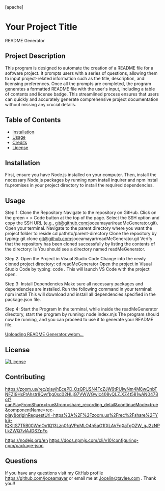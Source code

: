 [apache]
# Your Project Title 
README Generator 

## Project Description

This program is designed to automate the creation of a README file for a software project. It prompts users with a series of questions, allowing them to input project-related information such as the title, description, and licensing preferences. Once all the prompts are completed, the program generates a formatted README file with the user's input, including a table of contents and license badge. This streamlined process ensures that users can quickly and accurately generate comprehensive project documentation without missing any crucial details.

 ## Table of Contents
 - [Installation](#installation)
 - [Usage](#usage)
 - [Credits](#credits)
 - [License](#license)

## Installation 
First, ensure you have Node.js installed on your computer. Then, install the necessary Node.js packages by running npm install inquirer and npm install fs.promises in your project directory to install the required dependencies.

## Usage

Step 1: Clone the Repository
Navigate to the repository on GitHub.
Click on the green < > Code button at the top of the page.
Select the SSH option and copy the SSH URL (e.g., git@github.com:joceamayar/readMeGenerator.git).
Open your terminal.
Navigate to the parent directory where you want the project folder to reside
cd path/to/parent-directory
Clone the repository by typing: git clone git@github.com:joceamayar/readMeGenerator.git
Verify that the repository has been cloned successfully by listing the contents of the directory: ls
You should see a directory named readMeGenerator.

Step 2: Open the Project in Visual Studio Code
Change into the newly cloned project directory: cd readMeGenerator
Open the project in Visual Studio Code by typing: code .
This will launch VS Code with the project open.

Step 3: Install Dependencies
Make sure all necessary packages and dependencies are installed. Run the following command in your terminal: npm install
This will download and install all dependencies specified in the package.json file.


Step 4: Start the Program
In the terminal, while inside the readMeGenerator directory, start the program by running: node index.mjs
The program should now be running, and you can proceed to use it to generate your README file.


[Uploading README Generator.webm…]()


## License
[![License](https://img.shields.io/badge/License-Apache_2.0-blue.svg)](https://opensource.org/licenses/Apache-2.0)

## Contributing
https://zoom.us/rec/play/hEcePD_OzQPUSN4TcZJW9tPUlwNm4M8wQnbTNFZI9HxFtAhstr8Qwfbg0sd02HLjG7VWWGwic408vQLZ.XZ4t581wAN047Bot?canPlayFromShare=true&from=share_recording_detail&continueMode=true&componentName=rec-play&originRequestUrl=https%3A%2F%2Fzoom.us%2Frec%2Fshare%2FYkS-lQKltS7T5B00WmOx1Q13Lzn01qVPpMLO4h5aG1fXLAVFqXaTgOZW_gJ2zNPl.kZWQ7vlAJDSZpFo

https://nodejs.org/en
https://docs.npmjs.com/cli/v10/configuring-npm/package-json

## Questions 

If you have any questions visit my GitHub profile https://github.com/joceamayar or email me at Jocelin@tavlee.com . Thank you!!

